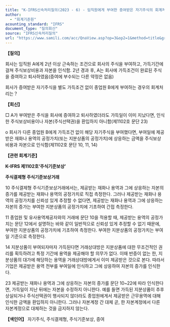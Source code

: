 ```yaml
---
title: "K-IFRS신속처리질의(2023 - 6) - 임직원에게 부여한 증여받은 자기주식의 회계처리"
author:
  - "회계기준원"
acounting_standard: "IFRS"
document_type: "질의회신"
source: "IFRS신속처리질의"
url: "https://www.samili.com/acc/QnaView.asp?op=3&op2=1&method=title&group=2124-15;1&orgcode=3&searchword=&page=7&code=K%2DIFRS%EC%8B%A0%EC%86%8D%EC%B2%98%EB%A6%AC%EC%A7%88%EC%9D%98%2D6%3A20230221"
---
```

**【질의】**

  

회사는 임직원 A에게 2년 이상 근속하는 조건으로 회사의 주식을 부여하고, 가득기간에 걸쳐 주식보상비용과 자본을 인식함. 2년 경과 후, A는 회사에 가득조건이 완료된 주식을 증여하고 퇴사하였음(증여에 부수되는 다른 약정은 없음)

  

회사가 증여받은 자기주식을 별도 가득조건 없이 종업원 B에게 부여하는 경우의 회계처리는？

  
  

**【회신】**

  

□ A가 부여받은 주식을 회사에 증여하고 퇴사하였더라도 가득일이 이미 지났다면, 인식한 주식보상비용이나 자본(주식선택권)을 환입하지 아니함(제1102호 문단 23)

  

o 회사가 다른 종업원 B에게 가득조건 없이 해당 자기주식을 부여했다면, 부여일에 제공받은 재화나 용역의 공정가치(또는 지분상품의 공정가치)에 상응하는 금액을 주식보상비용과 자본으로 인식함(제1102호 문단 10, 11, 14)

  
  

**【관련 회계기준】**

  

**K-IFRS 제1102호‘주식기준보상’**

  

**주식결제형 주식기준보상거래**

  

10 주식결제형 주식기준보상거래에서는, 제공받는 재화나 용역과 그에 상응하는 자본의 증가를 제공받는 재화나 용역의 공정가치로 직접 측정한다. 그러나 제공받는 재화나 용역의 공정가치를 신뢰성 있게 추정할 수 없다면, 제공받는 재화나 용역과 그에 상응하는 자본의 증가는 부여한 지분상품의 공정가치에 기초하여 간접 측정한다.

  

11 종업원 및 유사용역제공자와의 거래에 문단 10을 적용할 때, 제공받는 용역의 공정가치는 문단 12에서 설명하는 바와 같이 일반적으로 신뢰성 있게 추정할 수 없기 때문에, 부여한 지분상품의 공정가치에 기초하여 측정한다. 부여한 지분상품의 공정가치는 부여일 기준으로 측정한다.

  

14 지분상품이 부여되자마자 가득된다면 거래상대방은 지분상품에 대한 무조건적인 권리를 획득하려고 특정 기간에 용역을 제공해야 할 의무가 없다. 이때 반증이 없는 한, 지분상품의 대가에 해당하는 용역을 거래상대방에게서 이미 제공받은 것으로 본다. 따라서 기업은 제공받은 용역 전부를 부여일에 인식하고 그에 상응하여 자본의 증가를 인식한다.

  

23 제공받는 재화나 용역과 그에 상응하는 자본의 증가를 문단 10~22에 따라 인식한다면, 가득일이 지난 뒤에는 자본을 수정하지 아니한다. 예를 들면 가득된 지분상품이 추후 상실되거나 주식선택권이 행사되지 않더라도 종업원에게서 제공받은 근무용역에 대해 인식한 금액을 환입하지 아니한다. 그러나 자본계정 간 대체 곧, 한 자본계정에서 다른 자본계정으로 대체하는 것을 금지하지 않는다.

  
  

**【색인어】** 자기주식, 주식결제형, 주식기준보상, 증여
